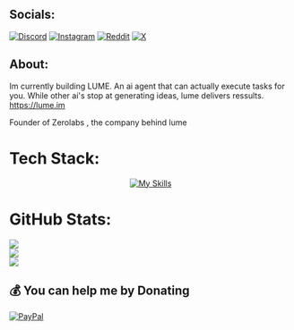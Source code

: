 
## Socials:
[![Discord](https://img.shields.io/badge/Discord-%237289DA.svg?logo=discord&logoColor=white)](https://discord.gg/https://discord.gg/MdTmWc5v8d) [![Instagram](https://img.shields.io/badge/Instagram-%23E4405F.svg?logo=Instagram&logoColor=white)](https://instagram.com/harris_sgrs) [![Reddit](https://img.shields.io/badge/Reddit-%23FF4500.svg?logo=Reddit&logoColor=white)](https://reddit.com/user/Harris_sgrs) [![X](https://img.shields.io/badge/X-black.svg?logo=X&logoColor=white)](https://x.com/HSkullyman) 

## About:
Im currently building LUME. An ai agent that can actually execute tasks for you. While other ai's stop at generating ideas, lume delivers ressults.
https://lume.im

Founder of Zerolabs , the company behind lume

# Tech Stack:
<div style="text-align: center;">
  <a href="https://skillicons.dev">
    <img src="https://skillicons.dev/icons?i=aws,gcp,azure,react,cpp,docker,js,jquery,kafka,kubernetes,mongodb,nextjs,nodejs,pnpm,py,pytorch,redis,scala,tailwind,tensorflow,ts,vite,vue,flutter&perline=12" alt="My Skills">
  </a>
</div>


# GitHub Stats:
![](https://github-readme-stats.vercel.app/api?username=HarrisSagiris&theme=default&hide_border=false&include_all_commits=true&count_private=true)<br/>
![](https://nirzak-streak-stats.vercel.app/?user=HarrisSagiris&theme=default&hide_border=false)<br/>
![](https://github-readme-stats.vercel.app/api/top-langs/?username=HarrisSagiris&theme=default&hide_border=false&include_all_commits=true&count_private=true&layout=compact)

  ## 💰 You can help me by Donating
  [![PayPal](https://img.shields.io/badge/PayPal-00457C?style=for-the-badge&logo=paypal&logoColor=white)](https://paypal.me/bloxnode) 

<!-- Proudly created with GPRM ( https://gprm.itsvg.in ) -->
